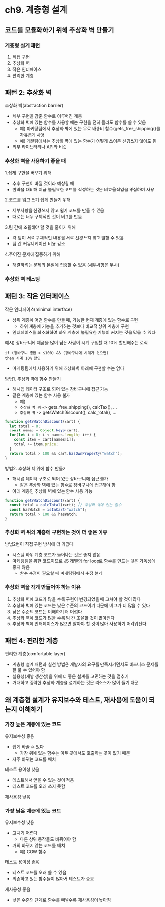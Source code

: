 # ch9. 계층형 설계

## 코드를 모듈화하기 위해 추상화 벽 만들기

### 계층형 설계 패턴
1. 직접 구현
2. 추상화 벽
3. 작은 인터페이스
4. 편리한 계층

## 패턴 2: 추상화 벽
추상화 벽(abstraction barrier)
- 세부 구현을 감춘 함수로 이루어진 계층
- 추상화 벽에 있는 함수를 사용할 때는 구현을 전혀 몰라도 함수를 쓸 수 있음
  - 예) 마케팅팀에서 추상화 벽에 있는 무료 배송비 함수(gets_free_shipping()를 자유롭게 사용
  - 예) 개발팀에서는 추상화 벽에 있는 함수가 어떻게 쓰이든 신경쓰지 않아도 됨
- 외부 라이브러리나 API와 비슷

### 추상화 벽을 사용하기 좋을 때
1.쉽게 구현을 바꾸기 위해
- 추후 구현이 바뀔 것이라 예상될 때
- 만약을 대비해 지금 불필요한 코드를 작성하는 것은 비효율적임을 명심하며 사용

2.코드를 읽고 쓰기 쉽게 만들기 위해
- 세부사항을 신경쓰지 않고 쉽게 코드를 만들 수 있음
- 때로는 너무 구체적인 것이 버그를 만듬

3.팀 간에 조율해야 할 것을 줄이기 위해
- 각 팀이 서로 구체적인 내용을 서로 신경쓰지 않고 일할 수 있음
- 팀 간 커뮤니케이션 비용 감소

4.주어진 문제에 집중하기 위해
- 해결하려는 문제의 본질에 집중할 수 있음 (세부사항은 무시)

### 추상화 벽 테스팅

## 패턴 3: 작은 인터페이스
작은 인터페이스(minimal interface)
- 상위 계층에 어떤 함수를 만들 때, 가능한 현재 계층에 있는 함수로 구현
  - 하위 계층에 기능을 추가하는 것보다 비교적 상위 계층에 구현
- 인터페이스를 최소화하여 하위 계층에 불필요한 기능이 커지는 것을 막을 수 있다

예시) 장바구니에 제품을 많이 담은 사람이 시계 구입할 때 10% 할인해주는 로직
```
if (장바구니 총합 > $100) && (장바구니에 시계가 있으면)
then 시계 10% 할인
```
- 마케팅팀에서 사용하기 위해 추상화벽 아래에 구현할 수는 없다

방법1. 추상화 벽에 함수 만들기
- 해시맵 데이터 구조로 되어 있는 장바구니에 접근 가능
- 같은 계층에 있는 함수 사용 불가
  - 예)
  - `추상화 벽 위` -> gets_free_shipping(), calcTax(), ...
  - `추상화 벽` -> getsWatchDiscount(), calc_total(), ...
```js
function getsWatchDiscount(cart) {
  let total = 0;
  const names = Object.keys(cart);
  for(let i = 0; i < names.length; i++) {
    const item = cart[names[i]];
    total += item.price;
  }
  return total > 100 && cart.hasOwnProperty("watch");
}
```

방법2. 추상화 벽 위에 함수 만들기
- 해시맵 데이터 구조로 되어 있는 장바구니에 접근 불가
  - 같은 추상화 벽에 있는 함수로 장바구니에 접근해야 함
- 아래 계층인 추상화 벽에 있는 함수 사용 가능
```js
function getsWatchDiscount(cart) {
  const total = calcTotal(cart); // 추상화 벽에 있는 함수
  const hasWatch = isInCart("watch");
  return total > 100 && hasWatch;
}
```

### 추상화 벽 위의 계층에 구현하는 것이 더 좋은 이유
방법2번이 직접 구현 방식에 더 가깝다
- 시스템 하위 계층 코드가 늘어나는 것은 좋지 않음
- 마케팅팀을 위한 코드이므로 JS 레벨의 for loop로 함수를 만드는 것은 가독성에 좋지 않음
  - 함수 수정이 필요할 때 마케팅팀에서 수정 불가

### 추상화 벽을 작게 만들어야 하는 이유
1. 추상화 벽에 코드가 많을 수록 구현이 변경되었을 때 고쳐야 할 것이 많다
2. 추상화 벽에 있는 코드는 낮은 수준의 코드이기 때문에 버그가 더 많을 수 있다
3. 낮은 수준의 코드는 이해하기 더 어렵다
4. 추상화 벽에 코드가 많을 수록 팀 간 조율할 것이 많아진다
5. 추상화 벽에 인터페이스가 많으면 알아야 할 것이 많아 사용하기 어려워진다

## 패턴 4: 편리한 계층
편리한 계층(comfortable layer)
- 계층형 설계 패턴과 실천 방법은 개발자의 요구를 만족시키면서도 비즈니스 문제를 잘 풀 수 있어야 함
- 실용성(개발 생산성)을 위해 더 좋은 설계를 고민하는 것을 멈추기
- 거대하고 강력한 추상화 계층을 설계하는 것은 리소스가 많이 들기 때문

## 왜 계층형 설계가 유지보수와 테스트, 재사용에 도움이 되는지 이해하기

### 가장 높은 계층에 있는 코드
유지보수성 좋음
- 쉽게 바꿀 수 있다
  - 가장 위에 있는 함수는 아무 곳에서도 호출하는 곳이 없기 때문
- 자주 바뀌는 코드를 배치

테스트 용이성 낮음
- 테스트해서 얻을 수 있는 것이 적음
- 테스트 코드를 오래 쓰지 못함

재사용성 낮음

### 가장 낮은 계층에 있는 코드
유지보수성 낮음
- 고치기 어렵다
  - 다른 상위 동작들도 바뀌어야 함
- 거의 바뀌지 않는 코드를 배치
  - 예) COW 함수

테스트 용이성 좋음
  - 테스트 코드를 오래 쓸 수 있음
  - 의존하고 있는 함수들이 많아서 테스트가 중요

재사용성 좋음
- 낮은 수준의 단계로 함수를 빼낼수록 재사용성이 높아짐